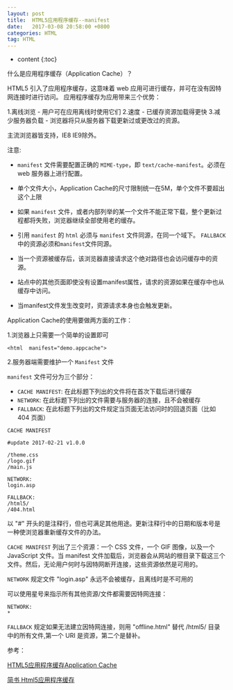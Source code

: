 ```yaml
---
layout: post
title:  HTML5应用程序缓存--manifest
date:   2017-03-08 20:58:00 +0800
categories: HTML
tag: HTML
---
```


* content
{:toc}

什么是应用程序缓存（Application Cache）？

HTML5 引入了应用程序缓存，这意味着 web 应用可进行缓存，并可在没有因特网连接时进行访问。
应用程序缓存为应用带来三个优势：

1.离线浏览 - 用户可在应用离线时使用它们
2.速度 - 已缓存资源加载得更快
3.减少服务器负载 - 浏览器将只从服务器下载更新过或更改过的资源。

主流浏览器皆支持，IE8 IE9除外。

注意:

- `manifest` 文件需要配置正确的 `MIME-type`，即 `text/cache-manifest`。必须在 web 服务器上进行配置。

- 单个文件大小，Application Cache的尺寸限制统一在5M，单个文件不要超出这个上限

- 如果 `manifest` 文件，或者内部列举的某一个文件不能正常下载，整个更新过程都将失败，浏览器继续全部使用老的缓存。

- 引用 `manifest` 的 `html` 必须与 `manifest` 文件同源，在同一个域下。
`FALLBACK` 中的资源必须和`manifest`文件同源。

- 当一个资源被缓存后，该浏览器直接请求这个绝对路径也会访问缓存中的资源。

- 站点中的其他页面即使没有设置manifest属性，请求的资源如果在缓存中也从缓存中访问。

- 当manifest文件发生改变时，资源请求本身也会触发更新。


Application Cache的使用要做两方面的工作：

1.浏览器上只需要一个简单的设置即可

```
<html  manifest="demo.appcache">
```

2.服务器端需要维护一个 `Manifest` 文件

`manifest` 文件可分为三个部分：

- `CACHE MANIFEST`: 在此标题下列出的文件将在首次下载后进行缓存
- `NETWORK`: 在此标题下列出的文件需要与服务器的连接，且不会被缓存
- `FALLBACK`: 在此标题下列出的文件规定当页面无法访问时的回退页面（比如 404 页面）

```
CACHE MANIFEST

#update 2017-02-21 v1.0.0

/theme.css
/logo.gif
/main.js

NETWORK:
login.asp

FALLBACK:
/html5/ 
/404.html
```

以 "#" 开头的是注释行，但也可满足其他用途。更新注释行中的日期和版本号是一种使浏览器重新缓存文件的办法。

`CACHE MANIFEST` 列出了三个资源：一个 CSS 文件，一个 GIF 图像，以及一个 JavaScript 文件。当 manifest 文件加载后，浏览器会从网站的根目录下载这三个文件。然后，无论用户何时与因特网断开连接，这些资源依然是可用的。

`NETWORK` 规定文件 "login.asp" 永远不会被缓存，且离线时是不可用的

可以使用星号来指示所有其他资源/文件都需要因特网连接：

```
NETWORK:
*
```

`FALLBACK` 规定如果无法建立因特网连接，则用 "offline.html" 替代 /html5/ 目录中的所有文件,第一个 URI 是资源，第二个是替补。

参考：

[HTML5应用程序缓存Application Cache](http://www.cnblogs.com/yexiaochai/p/4271834.html)

[简书 Html5应用程序缓存](http://www.jianshu.com/p/a6261263767f)